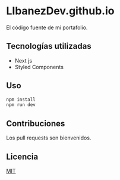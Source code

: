 # LIbanezDev.github.io

El código fuente de mi portafolio.

## Tecnologías utilizadas

* Next js
* Styled Components

## Uso

```bash
npm install
npm run dev
```

## Contribuciones

Los pull requests son bienvenidos.

## Licencia

[MIT](https://choosealicense.com/licenses/mit/)
